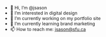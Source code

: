 - 👋 Hi, I’m @jsason
- 👀 I’m interested in digital design
- 🌱 I’m currently working on my portfolio site
- 💞️ I’m currently learning brand marketing
- 📫 How to reach me: jsason@sfu.ca

<!---
jsason/jsason is a ✨ special ✨ repository because its `README.md` (this file) appears on your GitHub profile.
You can click the Preview link to take a look at your changes.
--->
